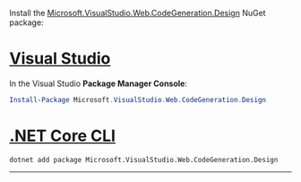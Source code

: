 Install the [Microsoft.VisualStudio.Web.CodeGeneration.Design](https://www.nuget.org/packages/Microsoft.VisualStudio.Web.CodeGeneration.Design/) NuGet package:

# [Visual Studio](#tab/visual-studio)

In the Visual Studio **Package Manager Console**:

```powershell
Install-Package Microsoft.VisualStudio.Web.CodeGeneration.Design
```

# [.NET Core CLI](#tab/netcore-cli)

```dotnetcli
dotnet add package Microsoft.VisualStudio.Web.CodeGeneration.Design
```

---
